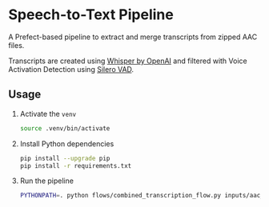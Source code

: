 # Speech-to-Text Pipeline

A Prefect-based pipeline to extract and merge transcripts from zipped AAC files.

Transcripts are created using [Whisper by OpenAI](https://openai.com/index/whisper/) and filtered with Voice Activation Detection using [Silero VAD](https://github.com/snakers4/silero-vad).

## Usage

1. Activate the `venv`

   ```sh
   source .venv/bin/activate
   ```

2. Install Python dependencies

   ```sh
   pip install --upgrade pip
   pip install -r requirements.txt
   ```
3. Run the pipeline

   ```sh
   PYTHONPATH=. python flows/combined_transcription_flow.py inputs/aac_files.zip --whisper_model medium
   ```
